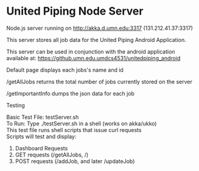 # United Piping Node Server 
Node.js server running on http://akka.d.umn.edu:3317 (131.212.41.37:3317)

This server stores all job data for the United Piping Android Application.

This server can be used in conjunction with the android application available at: 
https://github.umn.edu.umdcs4531/unitedpiping_android

Default page displays each jobs's name and id

/getAllJobs returns the total number of jobs currently stored on the server

/getImportantInfo dumps the json data for each job




Testing

Basic Test File: testServer.sh <br />
To Run: Type ./testServer.sh in a shell (works on akka/ukko) <br /> 
This test file runs shell scripts that issue curl requests <br />
Scripts will test and display:
1) Dashboard Requests
2) GET requests (/getAllJobs, /)
3) POST requests (/addJob, and later /updateJob)
